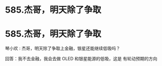 # 585.杰哥，明天除了争取

# 585.杰哥，明天除了争取

琴小欢 : 杰哥，明天除了争取上金融，银星还能继续低吸吗？

回答：我不去金融，我会去做 OLED 和银星能源的低吸，这是 有轮动预期的方向